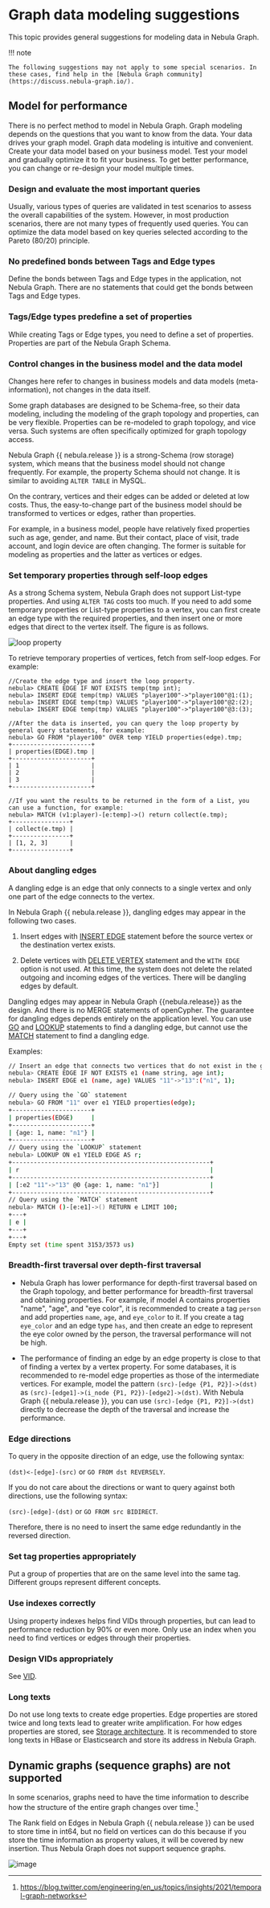 # Graph data modeling suggestions

This topic provides general suggestions for modeling data in Nebula Graph.

!!! note

    The following suggestions may not apply to some special scenarios. In these cases, find help in the [Nebula Graph community](https://discuss.nebula-graph.io/).

## Model for performance

There is no perfect method to model in Nebula Graph. Graph modeling depends on the questions that you want to know from the data. Your data drives your graph model. Graph data modeling is intuitive and convenient. Create your data model based on your business model. Test your model and gradually optimize it to fit your business. To get better performance, you can change or re-design your model multiple times.

### Design and evaluate the most important queries

Usually, various types of queries are validated in test scenarios to assess the overall capabilities of the system. However, in most production scenarios, there are not many types of frequently used queries. You can optimize the data model based on key queries selected according to the Pareto (80/20) principle.

### No predefined bonds between Tags and Edge types

Define the bonds between Tags and Edge types in the application, not Nebula Graph. There are no statements that could get the bonds between Tags and Edge types.

### Tags/Edge types predefine a set of properties

While creating Tags or Edge types, you need to define a set of properties. Properties are part of the Nebula Graph Schema.

### Control changes in the business model and the data model

Changes here refer to changes in business models and data models (meta-information), not changes in the data itself.

Some graph databases are designed to be Schema-free, so their data modeling, including the modeling of the graph topology and properties, can be very flexible. Properties can be re-modeled to graph topology, and vice versa. Such systems are often specifically optimized for graph topology access.

Nebula Graph {{ nebula.release }} is a strong-Schema (row storage) system, which means that the business model should not change frequently. For example, the property Schema should not change. It is similar to avoiding `ALTER TABLE` in MySQL.

On the contrary, vertices and their edges can be added or deleted at low costs. Thus, the easy-to-change part of the business model should be transformed to vertices or edges, rather than properties.

For example, in a business model, people have relatively fixed properties such as age, gender, and name. But their contact, place of visit, trade account, and login device are often changing. The former is suitable for modeling as properties and the latter as vertices or edges.

### Set temporary properties through self-loop edges

As a strong Schema system, Nebula Graph does not support List-type properties. And using `ALTER TAG` costs too much. If you need to add some temporary properties or List-type properties to a vertex, you can first create an edge type with the required properties, and then insert one or more edges that direct to the vertex itself. The figure is as follows.

![loop property](https://docs-cdn.nebula-graph.com.cn/figures/loop-property.png)

To retrieve temporary properties of vertices, fetch from self-loop edges. For example:

```ngql
//Create the edge type and insert the loop property.
nebula> CREATE EDGE IF NOT EXISTS temp(tmp int);
nebula> INSERT EDGE temp(tmp) VALUES "player100"->"player100"@1:(1);
nebula> INSERT EDGE temp(tmp) VALUES "player100"->"player100"@2:(2);
nebula> INSERT EDGE temp(tmp) VALUES "player100"->"player100"@3:(3);

//After the data is inserted, you can query the loop property by general query statements, for example:
nebula> GO FROM "player100" OVER temp YIELD properties(edge).tmp;
+----------------------+
| properties(EDGE).tmp |
+----------------------+
| 1                    |
| 2                    |
| 3                    |
+----------------------+

//If you want the results to be returned in the form of a List, you can use a function, for example:
nebula> MATCH (v1:player)-[e:temp]->() return collect(e.tmp);
+----------------+
| collect(e.tmp) |
+----------------+
| [1, 2, 3]      |
+----------------+
```

### About dangling edges

A dangling edge is an edge that only connects to a single vertex and only one part of the edge connects to the vertex.

In Nebula Graph {{ nebula.release }}, dangling edges may appear in the following two cases.

1. Insert edges with [INSERT EDGE](../3.ngql-guide/13.edge-statements/1.insert-edge.md) statement before the source vertex or the destination vertex exists.

2. Delete vertices with [DELETE VERTEX](../3.ngql-guide/12.vertex-statements/4.delete-vertex.md) statement and the `WITH EDGE` option is not used. At this time, the system does not delete the related outgoing and incoming edges of the vertices. There will be dangling edges by default.

Dangling edges may appear in Nebula Graph {{nebula.release}} as the design. And there is no MERGE statements of openCypher. The guarantee for dangling edges depends entirely on the application level. You can use [GO](../3.ngql-guide/7.general-query-statements/3.go.md) and [LOOKUP](../3.ngql-guide/7.general-query-statements/5.lookup.md) statements to find a dangling edge, but cannot use the [MATCH](../3.ngql-guide/7.general-query-statements/2.match.md) statement to find a dangling edge.

Examples:

```bash
// Insert an edge that connects two vertices that do not exist in the graph. The source vertex's ID is '11' and the destination vertex's ID is'13'. 
nebula> CREATE EDGE IF NOT EXISTS e1 (name string, age int);
nebula> INSERT EDGE e1 (name, age) VALUES "11"->"13":("n1", 1);

// Query using the `GO` statement
nebula> GO FROM "11" over e1 YIELD properties(edge);
+----------------------+
| properties(EDGE)     |
+----------------------+
| {age: 1, name: "n1"} |
+----------------------+
// Query using the `LOOKUP` statement
nebula> LOOKUP ON e1 YIELD EDGE AS r;
+-------------------------------------------------------+
| r                                                     |
+-------------------------------------------------------+
| [:e2 "11"->"13" @0 {age: 1, name: "n1"}]              |
+-------------------------------------------------------+
// Query using the `MATCH` statement
nebula> MATCH ()-[e:e1]->() RETURN e LIMIT 100;
+---+
| e |
+---+
+---+
Empty set (time spent 3153/3573 us)
```

### Breadth-first traversal over depth-first traversal

- Nebula Graph has lower performance for depth-first traversal based on the Graph topology, and better performance for breadth-first traversal and obtaining properties. For example, if model A contains properties "name", "age", and "eye color", it is recommended to create a tag `person` and add properties `name`, `age`, and `eye_color` to it. If you create a tag `eye_color` and an edge type `has`, and then create an edge to represent the eye color owned by the person, the traversal performance will not be high.

- The performance of finding an edge by an edge property is close to that of finding a vertex by a vertex property. For some databases, it is recommended to re-model edge properties as those of the intermediate vertices. For example, model the pattern `(src)-[edge {P1, P2}]->(dst)` as `(src)-[edge1]->(i_node {P1, P2})-[edge2]->(dst)`. With Nebula Graph {{ nebula.release }}, you can use `(src)-[edge {P1, P2}]->(dst)` directly to decrease the depth of the traversal and increase the performance.

### Edge directions

To query in the opposite direction of an edge, use the following syntax:

`(dst)<-[edge]-(src)` or `GO FROM dst REVERSELY`.

If you do not care about the directions or want to query against both directions, use the following syntax:

`(src)-[edge]-(dst)` or `GO FROM src BIDIRECT`.

Therefore, there is no need to insert the same edge redundantly in the reversed direction.

### Set tag properties appropriately

Put a group of properties that are on the same level into the same tag. Different groups represent different concepts.

### Use indexes correctly

Using property indexes helps find VIDs through properties, but can lead to performance reduction by 90% or even more. Only use an index when you need to find vertices or edges through their properties.

### Design VIDs appropriately

See [VID](../1.introduction/3.vid.md).

### Long texts

Do not use long texts to create edge properties. Edge properties are stored twice and long texts lead to greater write amplification. For how edges properties are stored, see [Storage architecture](../1.introduction/3.nebula-graph-architecture/4.storage-service.md). It is recommended to store long texts in HBase or Elasticsearch and store its address in Nebula Graph.

## Dynamic graphs (sequence graphs) are not supported

In some scenarios, graphs need to have the time information to describe how the structure of the entire graph changes over time.[^twitter]

The Rank field on Edges in Nebula Graph {{ nebula.release }} can be used to store time in int64, but no field on vertices can do this because if you store the time information as property values, it will be covered by new insertion. Thus Nebula Graph does not support sequence graphs.

![image](https://docs-cdn.nebula-graph.com.cn/figures/sequence.png)

[^twitter]: https://blog.twitter.com/engineering/en_us/topics/insights/2021/temporal-graph-networks
